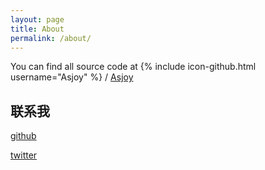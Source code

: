 ```yaml
---
layout: page
title: About
permalink: /about/
---
```


You can find all source code at
{% include icon-github.html username="Asjoy" %} /
[Asjoy](https://github.com/AsJoy)

## 联系我
[github](https://github.com/AsJoy)   

[twitter](https://twitter.com/Yuanqian_Niu)


